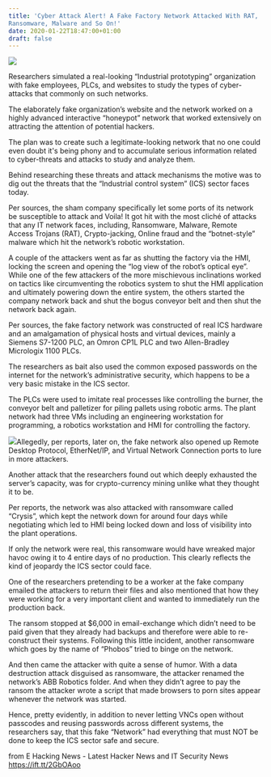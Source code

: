 ```yaml
---
title: 'Cyber Attack Alert! A Fake Factory Network Attacked With RAT,
Ransomware, Malware and So On!'
date: 2020-01-22T18:47:00+01:00
draft: false
---
```


[![](https://1.bp.blogspot.com/-0EtPlvbQzNw/Xih0963I1rI/AAAAAAAAJrI/i-Ons_4TryoGKZsJJ6ZcevX4WwHGCkNKwCLcBGAsYHQ/s640/14.jpg)](https://1.bp.blogspot.com/-0EtPlvbQzNw/Xih0963I1rI/AAAAAAAAJrI/i-Ons_4TryoGKZsJJ6ZcevX4WwHGCkNKwCLcBGAsYHQ/s1600/14.jpg)

  
  
Researchers simulated a real-looking “Industrial prototyping” organization with fake employees, PLCs, and websites to study the types of cyber-attacks that commonly on such networks.  
  
The elaborately fake organization’s website and the network worked on a highly advanced interactive “honeypot” network that worked extensively on attracting the attention of potential hackers.  
  
The plan was to create such a legitimate-looking network that no one could even doubt it's being phony and to accumulate serious information related to cyber-threats and attacks to study and analyze them.  
  
Behind researching these threats and attack mechanisms the motive was to dig out the threats that the “Industrial control system” (ICS) sector faces today.  
  
Per sources, the sham company specifically let some ports of its network be susceptible to attack and Voila! It got hit with the most cliché of attacks that any IT network faces, including, Ransomware, Malware, Remote Access Trojans (RAT), Crypto-jacking, Online fraud and the “botnet-style” malware which hit the network’s robotic workstation.  
  
A couple of the attackers went as far as shutting the factory via the HMI, locking the screen and opening the “log view of the robot’s optical eye”.  
While one of the few attackers of the more mischievous inclinations worked on tactics like circumventing the robotics system to shut the HMI application and ultimately powering down the entire system, the others started the company network back and shut the bogus conveyor belt and then shut the network back again.  
  
Per sources, the fake factory network was constructed of real ICS hardware and an amalgamation of physical hosts and virtual devices, mainly a Siemens S7-1200 PLC, an Omron CP1L PLC and two Allen-Bradley Micrologix 1100 PLCs.  
  
The researchers as bait also used the common exposed passwords on the internet for the network’s administrative security, which happens to be a very basic mistake in the ICS sector.  
  
The PLCs were used to imitate real processes like controlling the burner, the conveyor belt and palletizer for piling pallets using robotic arms. The plant network had three VMs including an engineering workstation for programming, a robotics workstation and HMI for controlling the factory.  
  
[![](https://1.bp.blogspot.com/-4x21QtBjJ6I/Xih09y6890I/AAAAAAAAJrM/omys1Dy1qhU4vbsHylCdCVJmNdn0jwVkACLcBGAsYHQ/s640/15.jpg)](https://1.bp.blogspot.com/-4x21QtBjJ6I/Xih09y6890I/AAAAAAAAJrM/omys1Dy1qhU4vbsHylCdCVJmNdn0jwVkACLcBGAsYHQ/s1600/15.jpg)Allegedly, per reports, later on, the fake network also opened up Remote Desktop Protocol, EtherNet/IP, and Virtual Network Connection ports to lure in more attackers.  
  
Another attack that the researchers found out which deeply exhausted the server’s capacity, was for crypto-currency mining unlike what they thought it to be.  
  
Per reports, the network was also attacked with ransomware called “Crysis”, which kept the network down for around four days while negotiating which led to HMI being locked down and loss of visibility into the plant operations.  
  
If only the network were real, this ransomware would have wreaked major havoc owing it to 4 entire days of no production. This clearly reflects the kind of jeopardy the ICS sector could face.  
  
One of the researchers pretending to be a worker at the fake company emailed the attackers to return their files and also mentioned that how they were working for a very important client and wanted to immediately run the production back.  
  
The ransom stopped at $6,000 in email-exchange which didn’t need to be paid given that they already had backups and therefore were able to re-construct their systems. Following this little incident, another ransomware which goes by the name of “Phobos” tried to binge on the network.  
  
And then came the attacker with quite a sense of humor. With a data destruction attack disguised as ransomware, the attacker renamed the network’s ABB Robotics folder. And when they didn’t agree to pay the ransom the attacker wrote a script that made browsers to porn sites appear whenever the network was started.  
  
Hence, pretty evidently, in addition to never letting VNCs open without passcodes and reusing passwords across different systems, the researchers say, that this fake “Network” had everything that must NOT be done to keep the ICS sector safe and secure.  
  

  
  
from E Hacking News - Latest Hacker News and IT Security News https://ift.tt/2GbOAoo